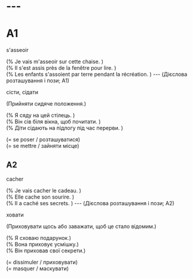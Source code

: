 # ---



# A1



s'asseoir

(% Je vais m'asseoir sur cette chaise. )  
(% Il s'est assis près de la fenêtre pour lire. )  
(% Les enfants s'assoient par terre pendant la récréation. ) --- (Дієслова розташування і пози; A1)

сісти, сідати

(Прийняти сидяче положення.)

(% Я сяду на цей стілець. )  
(% Він сів біля вікна, щоб почитати. )  
(% Діти сідають на підлогу під час перерви. )

(= se poser / розташуватися)  
(= se mettre / зайняти місце)



## A2



cacher

(% Je vais cacher le cadeau. )  
(% Elle cache son sourire. )  
(% Il a caché ses secrets. ) --- (Дієслова розташування і пози; A2)

ховати

(Приховувати щось або заважати, щоб це стало відомим.)

(% Я сховаю подарунок.)  
(% Вона приховує усмішку.)  
(% Він приховав свої секрети.)

(= dissimuler / приховувати)  
(= masquer / маскувати)  



##